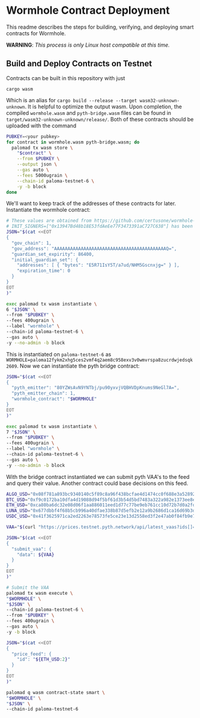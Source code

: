 # Wormhole Contract Deployment

This readme describes the steps for building, verifying, and deploying smart contracts for Wormhole.

**WARNING**: *This process is only Linux host compatible at this time.*

## Build and Deploy Contracts on Testnet

Contracts can be built in this repository with just

```console
cargo wasm
```

Which is an alias for `cargo build --release --target wasm32-unknown-unknown`.
It is helpful to optimize the output wasm. 
Upon completion, the compiled `wormhole.wasm` and `pyth-bridge.wasm` files can
be found in `target/wasm32-unknown-unknown/release/`. Both of these contracts
should be uploaded with the command

```bash
PUBKEY=<your pubkey>
for contract in wormhole.wasm pyth-bridge.wasm; do
  palomad tx wasm store \
    "$contract" \
    --from $PUBKEY \
    --output json \
    --gas auto \
    --fees 5000ugrain \
    --chain-id paloma-testnet-6 \
    -y -b block
done
```

We'll want to keep track of the addresses of these contracts for later.
Instantiate the wormhole contract:

```bash
# These values are obtained from https://github.com/certusone/wormhole-examples/blob/main/receiver/evm/.env.testnet
# INIT_SIGNERS=["0x13947Bd48b18E53fdAeEe77F3473391aC727C638"] has been translated to base64.
JSON="$(cat <<EOT
{
  "gov_chain": 1,
  "gov_address": "AAAAAAAAAAAAAAAAAAAAAAAAAAAAAAAAAAAAAAAAAAQ=",
  "guardian_set_expirity": 86400,
  "initial_guardian_set": {
    "addresses": [ { "bytes": "E5R71IsY5T/a7ud/NHM5Gscnxjg=" } ],
    "expiration_time": 0
  }
}
EOT
)"

exec palomad tx wasm instantiate \
6 "$JSON" \
--from "$PUBKEY" \
--fees 400ugrain \
--label "wormhole" \
--chain-id paloma-testnet-6 \
--gas auto \
-y --no-admin -b block
```

This is instantiated on `paloma-testnet-6` as `WORMHOLE=paloma12fykm2xhg5ces2vmf4q2aem8c958exv3v0wmvrspa8zucrdwjedsqk2609`.
Now we can instantiate the pyth bridge contract:

```bash
JSON="$(cat <<EOT
{
  "pyth_emitter": "80YZWsAvN9YNTbj/pu90yxvjVQBHVDpKnums9NeGl7A=",
  "pyth_emitter_chain": 1,
  "wormhole_contract": "$WORMHOLE"
}
EOT
)"

exec palomad tx wasm instantiate \
7 "$JSON" \
--from "$PUBKEY" \
--fees 400ugrain \
--label "wormhole" \
--chain-id paloma-testnet-6 \
--gas auto \
-y --no-admin -b block
```

With the bridge contract instantiated we can submit pyth VAA's to the feed and query their value.
Another contract could base decisions on this feed.

```bash
ALGO_USD="0x08f781a893bc9340140c5f89c8a96f438bcfae4d1474cc0f688e3a52892c7318"
BTC_USD="0xf9c0172ba10dfa4d19088d94f5bf61d3b54d5bd7483a322a982e1373ee8ea31b"
ETH_USD="0xca80ba6dc32e08d06f1aa886011eed1d77c77be9eb761cc10d72b7d0a2fd57a6"
LUNA_USD="0x677dbbf4f68b5cb996a40dfae338b87d5efb2e12a9b2686d1ca16d69b3d7f204"
USDC_USD="0x41f3625971ca2ed2263e78573fe5ce23e13d2558ed3f2e47ab0f84fb9e7ae722"

VAA="$(curl "https://prices.testnet.pyth.network/api/latest_vaas?ids[]=${ALGO_USD}&ids[]=${BTC_USD}&ids[]=${ETH_USD}&ids[]=${USDC_USD}" | jq .[0])"

JSON="$(cat <<EOT
{
  "submit_vaa": {
    "data": ${VAA}
  }
}
EOT
)"

# Submit the VAA
palomad tx wasm execute \
"$WORMHOLE" \
"$JSON" \
--chain-id paloma-testnet-6 \
--from "$PUBKEY" \
--fees 400ugrain \
--gas auto \
-y -b block

JSON="$(cat <<EOT
{
  "price_feed": {
    "id": "${ETH_USD:2}"
  }
}
EOT
)"

palomad q wasm contract-state smart \
"$WORMHOLE" \
"$JSON" \
--chain-id paloma-testnet-6
```


